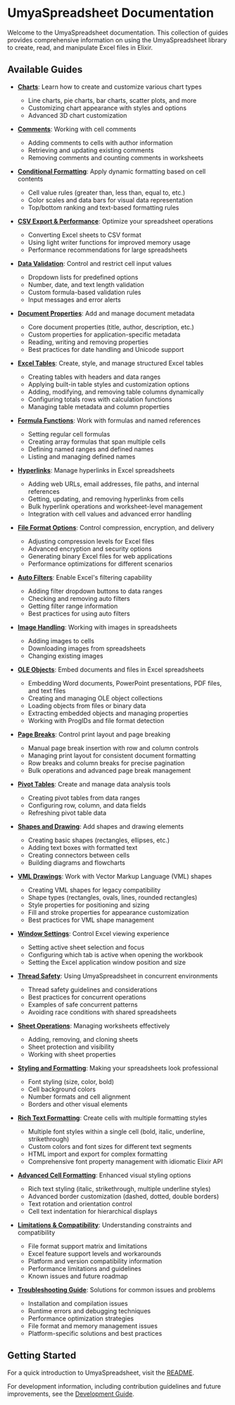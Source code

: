 # UmyaSpreadsheet Documentation

Welcome to the UmyaSpreadsheet documentation. This collection of guides provides comprehensive information on using the UmyaSpreadsheet library to create, read, and manipulate Excel files in Elixir.

## Available Guides

- [**Charts**](charts.html): Learn how to create and customize various chart types

  - Line charts, pie charts, bar charts, scatter plots, and more
  - Customizing chart appearance with styles and options
  - Advanced 3D chart customization

- [**Comments**](comments.html): Working with cell comments

  - Adding comments to cells with author information
  - Retrieving and updating existing comments
  - Removing comments and counting comments in worksheets

- [**Conditional Formatting**](conditional_formatting.html): Apply dynamic formatting based on cell contents

  - Cell value rules (greater than, less than, equal to, etc.)
  - Color scales and data bars for visual data representation
  - Top/bottom ranking and text-based formatting rules

- [**CSV Export & Performance**](csv_export_and_performance.html): Optimize your spreadsheet operations

  - Converting Excel sheets to CSV format
  - Using light writer functions for improved memory usage
  - Performance recommendations for large spreadsheets

- [**Data Validation**](data_validation.html): Control and restrict cell input values

  - Dropdown lists for predefined options
  - Number, date, and text length validation
  - Custom formula-based validation rules
  - Input messages and error alerts

- [**Document Properties**](document_properties.html): Add and manage document metadata

  - Core document properties (title, author, description, etc.)
  - Custom properties for application-specific metadata
  - Reading, writing and removing properties
  - Best practices for date handling and Unicode support

- [**Excel Tables**](excel_tables.html): Create, style, and manage structured Excel tables

  - Creating tables with headers and data ranges
  - Applying built-in table styles and customization options
  - Adding, modifying, and removing table columns dynamically
  - Configuring totals rows with calculation functions
  - Managing table metadata and column properties

- [**Formula Functions**](formula_functions.html): Work with formulas and named references

  - Setting regular cell formulas
  - Creating array formulas that span multiple cells
  - Defining named ranges and defined names
  - Listing and managing defined names

- [**Hyperlinks**](hyperlinks.html): Manage hyperlinks in Excel spreadsheets

  - Adding web URLs, email addresses, file paths, and internal references
  - Getting, updating, and removing hyperlinks from cells
  - Bulk hyperlink operations and worksheet-level management
  - Integration with cell values and advanced error handling

- [**File Format Options**](file_format_options.html): Control compression, encryption, and delivery

  - Adjusting compression levels for Excel files
  - Advanced encryption and security options
  - Generating binary Excel files for web applications
  - Performance optimizations for different scenarios

- [**Auto Filters**](auto_filters.html): Enable Excel's filtering capability

  - Adding filter dropdown buttons to data ranges
  - Checking and removing auto filters
  - Getting filter range information
  - Best practices for using auto filters

- [**Image Handling**](image_handling.html): Working with images in spreadsheets

  - Adding images to cells
  - Downloading images from spreadsheets
  - Changing existing images

- [**OLE Objects**](ole_objects.html): Embed documents and files in Excel spreadsheets

  - Embedding Word documents, PowerPoint presentations, PDF files, and text files
  - Creating and managing OLE object collections
  - Loading objects from files or binary data
  - Extracting embedded objects and managing properties
  - Working with ProgIDs and file format detection

- [**Page Breaks**](page_breaks.html): Control print layout and page breaking

  - Manual page break insertion with row and column controls
  - Managing print layout for consistent document formatting
  - Row breaks and column breaks for precise pagination
  - Bulk operations and advanced page break management

- [**Pivot Tables**](pivot_tables.html): Create and manage data analysis tools

  - Creating pivot tables from data ranges
  - Configuring row, column, and data fields
  - Refreshing pivot table data

- [**Shapes and Drawing**](shapes_and_drawing.html): Add shapes and drawing elements

  - Creating basic shapes (rectangles, ellipses, etc.)
  - Adding text boxes with formatted text
  - Creating connectors between cells
  - Building diagrams and flowcharts

- [**VML Drawings**](vml_drawings.html): Work with Vector Markup Language (VML) shapes

  - Creating VML shapes for legacy compatibility
  - Shape types (rectangles, ovals, lines, rounded rectangles)
  - Style properties for positioning and sizing
  - Fill and stroke properties for appearance customization
  - Best practices for VML shape management

- [**Window Settings**](window_settings.html): Control Excel viewing experience

  - Setting active sheet selection and focus
  - Configuring which tab is active when opening the workbook
  - Setting the Excel application window position and size

- [**Thread Safety**](thread_safety.html): Using UmyaSpreadsheet in concurrent environments

  - Thread safety guidelines and considerations
  - Best practices for concurrent operations
  - Examples of safe concurrent patterns
  - Avoiding race conditions with shared spreadsheets

- [**Sheet Operations**](sheet_operations.html): Managing worksheets effectively

  - Adding, removing, and cloning sheets
  - Sheet protection and visibility
  - Working with sheet properties

- [**Styling and Formatting**](styling_and_formatting.html): Making your spreadsheets look professional
  - Font styling (size, color, bold)
  - Cell background colors
  - Number formats and cell alignment
  - Borders and other visual elements

- [**Rich Text Formatting**](rich_text.html): Create cells with multiple formatting styles

  - Multiple font styles within a single cell (bold, italic, underline, strikethrough)
  - Custom colors and font sizes for different text segments
  - HTML import and export for complex formatting
  - Comprehensive font property management with idiomatic Elixir API

- [**Advanced Cell Formatting**](advanced_cell_formatting.html): Enhanced visual styling options
  - Rich text styling (italic, strikethrough, multiple underline styles)
  - Advanced border customization (dashed, dotted, double borders)
  - Text rotation and orientation control
  - Cell text indentation for hierarchical displays

- [**Limitations & Compatibility**](limitations.html): Understanding constraints and compatibility
  - File format support matrix and limitations
  - Excel feature support levels and workarounds
  - Platform and version compatibility information
  - Performance limitations and guidelines
  - Known issues and future roadmap

- [**Troubleshooting Guide**](troubleshooting.html): Solutions for common issues and problems
  - Installation and compilation issues
  - Runtime errors and debugging techniques
  - Performance optimization strategies
  - File format and memory management issues
  - Platform-specific solutions and best practices

## Getting Started

For a quick introduction to UmyaSpreadsheet, visit the [README](../readme.html).

For development information, including contribution guidelines and future improvements,
see the [Development Guide](../DEVELOPMENT.html).
